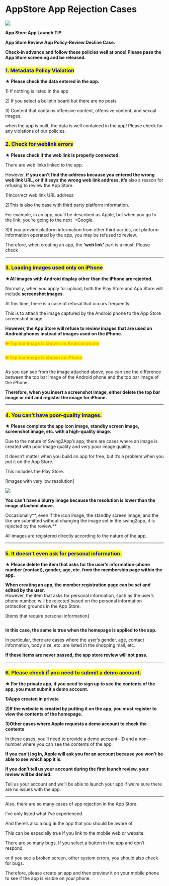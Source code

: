 # AppStore App Rejection Cases

![](https://support.swing2app.com/wp-content/uploads/2018/09/app\_reject.png)

**App Store App Launch TIP**

**App Store Review App Policy-Review Decline Case.**

**Check-in advance and follow these policies well at once! Please pass the App Store screening and be released.**



### <mark style="color:blue;">**1. Metadata Policy Violation**</mark>

**★ Please check the data entered in the app.**

1\) If nothing is listed in the app

2\) If you select a bulletin board but there are no posts

3\) Content that contains offensive content, offensive content, and sexual images.

when the app is built, the data is well contained in the app! Please check for any violations of our policies.



### <mark style="color:blue;">**2. Check for weblink errors**</mark>

**★ Please check if the web link is properly connected.**

There are web links linked to the app.

However, **if you can’t find the address because you entered the wrong web link URL, or if it says the wrong web link address, it’s** also a reason for refusing to review the App Store.

1\)Incorrect web link URL address

2\)This is also the case with third party platform information.

For example, in an app, you’ll be described as Apple, but when you go to the link, you’re going to the next →Google.

3\)If you provide platform information from other third parties, not platform information operated by the app, you may be refused to review.

Therefore, when creating an app, the **‘web link’** part is a must. Please check

***

### <mark style="color:blue;">**3. Loading images used only on iPhone**</mark>

**★All images with Android display other than the iPhone are rejected.**

Normally, when you apply for upload, both the Play Store and App Store will include **screenshot images**.

At this time, there is a case of refusal that occurs frequently.

This is to attach the image captured by the Android phone to the App Store screenshot image.

**However, the App Store will refuse to review images that are used on Android phones instead of images used on the iPhone.**



<mark style="color:orange;">**▶Top bar image is shown on Android phone**</mark>

<figure><img src="../../.gitbook/assets/Group-284@3xss.png" alt=""><figcaption></figcaption></figure>

<mark style="color:orange;">**▶Top bar image is shown on iPhone**</mark>

<figure><img src="../../.gitbook/assets/아이폰-화면dw.png" alt=""><figcaption></figcaption></figure>

As you can see from the image attached above, you can see the difference between the top bar image of the Android phone and the top bar image of the iPhone.

**Therefore, when you insert a screenshot image, either delete the top bar image or edit and register the image for iPhone.**

***

### <mark style="color:blue;">**4. You can’t have poor-quality images.**</mark>

**★ Please complete the app icon image, standby screen image, screenshot image, etc. with a high-quality image.**

Due to the nature of Swing2App’s app, there are cases where an image is created with poor image quality and very poor image quality.

It doesn’t matter when you build an app for free, but it’s a problem when you put it on the App Store.

This includes the Play Store.

\[Images with very low resolution]

![](https://support.swing2app.com/wp-content/uploads/2018/09/10fafac6728d5174a1dd229f65264b1-300x300.png)

**You can’t have a blurry image because the resolution is lower than the image attached above.**

Occasionally**, even if the icon image, the standby screen image, and the like are submitted without changing the image set in the swing2app,  it is rejected by the review.**

All images are registered directly according to the nature of the app.

***

### <mark style="color:blue;">**5. It doesn’t even ask for personal information.**</mark>

**★ Please delete the item that asks for the user’s information-phone number (contact), gender, age, etc. from the membership page within the app.**

**When creating an app, the member registration page can be set and edited by the user**.\
However,  the item that asks for personal information, such as the user’s phone number, will be rejected based on the personal information protection grounds in the App Store.

\[Items that require personal information]

<figure><img src="../../.gitbook/assets/Group-284@3xef.png" alt=""><figcaption></figcaption></figure>

**In this case, the same is true when the homepage is applied to the app.**

In particular, there are cases where the user’s gender, age, contact information, body size, etc. are listed in the shopping mall, etc.

**If these items are never passed, the app store review will not pass.**

***

### <mark style="color:blue;">**6. Please check if you need to submit a demo account.**</mark>

**★ For the private app, if you need to sign up to see the contents of the app, you must submit a demo account.**

**1)Apps created in private**

**2)If the website is created by putting it on the app, you must register to view the contents of the homepage.**

**3)Other cases where Apple requests a demo account to check the contents**

In these cases, you’ll need to provide a demo account- ID and a non-number where you can see the contents of the app.

**If you can’t log in, Apple will ask you for an account because you won’t be able to see which app it is.**

**If you don’t tell us your account during the first launch review, your review will be denied.**

Tell us your account and we’ll be able to launch your app if we’re sure there are no issues with the app.

***

Also, there are so many cases of app rejection in the App Store.

I’ve only listed what I’ve experienced.

And there’s also a bug **in** the app that you should be aware of.

This can be especially true if you link to the mobile web or website.

There are so many bugs. If you select a button in the app and don’t respond,

or if you see a broken screen, other system errors, you should also check for bugs.

Therefore, please create an app and then preview it on your mobile phone to see if the app is visible on your phone.

